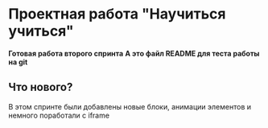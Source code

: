 # Проектная работа "Научиться учиться"


**Готовая работа второго спринта** 
__А это файл README для теста работы на git__

## **Что нового?**

В этом спринте были добавлены новые блоки, анимации элементов 
и немного поработали с iframe